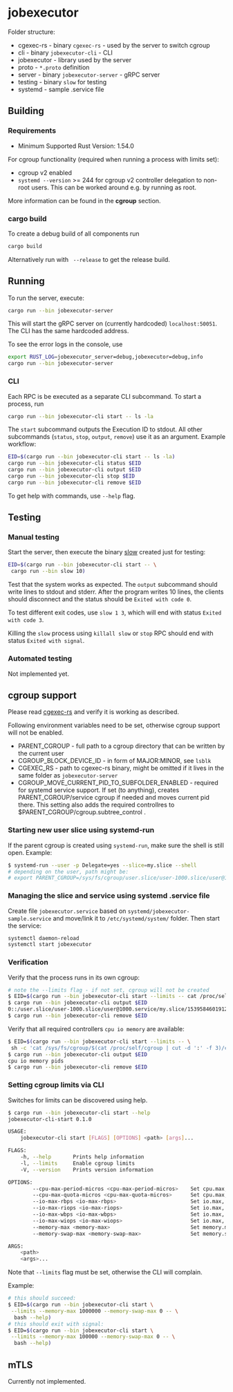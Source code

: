 # jobexecutor

Folder structure:
* cgexec-rs - binary `cgexec-rs` - used by the server to switch cgroup
* cli - binary `jobexecutor-cli` - CLI
* jobexecutor - library used by the server
* proto - `*.proto` definition
* server - binary `jobexecutor-server` - gRPC server
* testing - binary `slow` for testing
* systemd - sample .service file

## Building
### Requirements
* Minimum Supported Rust Version: 1.54.0

For cgroup functionality (required when running a process with limits set):
* cgroup v2 enabled
* `systemd --version` >= 244 for cgroup v2 controller delegation to non-root users. This can be worked around e.g. by running as root.

More information can be found in the **cgroup** section.

### cargo build
To create a debug build of all components run
```sh
cargo build
```

Alternatively run with ` --release` to get the release build.

## Running
To run the server, execute:
```sh
cargo run --bin jobexecutor-server
```
This will start the gRPC server on (currently hardcoded)
`localhost:50051`. The CLI has the same hardcoded address.

To see the error logs in the console, use
```sh
export RUST_LOG=jobexecutor_server=debug,jobexecutor=debug,info
cargo run --bin jobexecutor-server
 ```

### CLI
Each RPC is be executed as a separate CLI subcommand. To start
a process, run
```sh
cargo run --bin jobexecutor-cli start -- ls -la
```
The `start` subcommand outputs the Execution ID to stdout.
All other subcommands (`status`, `stop`, `output`, `remove`) use it as an argument.
Example workflow:
```sh
EID=$(cargo run --bin jobexecutor-cli start -- ls -la)
cargo run --bin jobexecutor-cli status $EID
cargo run --bin jobexecutor-cli output $EID
cargo run --bin jobexecutor-cli stop $EID
cargo run --bin jobexecutor-cli remove $EID
```
To get help with commands, use `--help` flag.

## Testing
### Manual testing
Start the server, then execute the binary
[slow](testing/src/slow.rs) created just for testing:
```sh
EID=$(cargo run --bin jobexecutor-cli start -- \
 cargo run --bin slow 10)
```
Test that the system works as expected. The `output` subcommand
should write lines to stdout and stderr. After the program
writes 10 lines, the clients should disconnect and the status
should be `Exited with code 0`.

To test different exit codes,
use `slow 1 3`, which will end with status `Exited with code 3`.

Killing the `slow` process using `killall slow` or `stop` RPC should end with status `Exited with signal`.

### Automated testing
Not implemented yet.

## cgroup support
Please read [cgexec-rs](cgexec-rs/README.md) and verify it is working as described.

Following environment variables need to be set, otherwise cgroup support will not be enabled.
* PARENT_CGROUP - full path to a cgroup directory that can be written by the current user
* CGROUP_BLOCK_DEVICE_ID - in form of MAJOR:MINOR, see `lsblk`
* CGEXEC_RS - path to cgexec-rs binary, might be omitted if it lives in the same folder as `jobexecutor-server`
* CGROUP_MOVE_CURRENT_PID_TO_SUBFOLDER_ENABLED - required for systemd service support. If set (to anything), creates PARENT_CGROUP/service cgroup if needed and moves current pid there. This setting also adds the required controllres to $PARENT_CGROUP/cgroup.subtree_control .

### Starting new user slice using systemd-run

If the parent cgroup is created using `systemd-run`, make sure the shell is still open. Example:
```sh
$ systemd-run --user -p Delegate=yes --slice=my.slice --shell
# depending on the user, path might be:
# export PARENT_CGROUP=/sys/fs/cgroup/user.slice/user-1000.slice/user@1000.service/my.slice
```

### Managing the slice and service using systemd .service file
Create file `jobexecutor.service` based on `systemd/jobexecutor-sample.service` and
move/link it to `/etc/systemd/system/` folder. Then start the service:
```sh
systemctl daemon-reload
systemctl start jobexecutor
```

### Verification
Verify that the process runs in its own cgroup:
```sh
# note the --limits flag - if not set, cgroup will not be created
$ EID=$(cargo run --bin jobexecutor-cli start --limits -- cat /proc/self/cgroup)
$ cargo run --bin jobexecutor-cli output $EID
0::/user.slice/user-1000.slice/user@1000.service/my.slice/15395846019127741322
$ cargo run --bin jobexecutor-cli remove $EID
```

Verify that all required controllers `cpu io memory` are available:
```sh
$ EID=$(cargo run --bin jobexecutor-cli start --limits -- \
 sh -c 'cat /sys/fs/cgroup/$(cat /proc/self/cgroup | cut -d ':' -f 3)/cgroup.controllers')
$ cargo run --bin jobexecutor-cli output $EID
cpu io memory pids
$ cargo run --bin jobexecutor-cli remove $EID
```

### Setting cgroup limits via CLI
Switches for limits can be discovered using help.
```sh
$ cargo run --bin jobexecutor-cli start --help
jobexecutor-cli-start 0.1.0

USAGE:
    jobexecutor-cli start [FLAGS] [OPTIONS] <path> [args]...

FLAGS:
    -h, --help       Prints help information
    -l, --limits     Enable cgroup limits
    -V, --version    Prints version information

OPTIONS:
        --cpu-max-period-micros <cpu-max-period-micros>    Set cpu.max, period part, both parts must be set together
        --cpu-max-quota-micros <cpu-max-quota-micros>      Set cpu.max, quota part, both parts must be set together
        --io-max-rbps <io-max-rbps>                        Set io.max, rbps value
        --io-max-riops <io-max-riops>                      Set io.max, riops value
        --io-max-wbps <io-max-wbps>                        Set io.max, wbps value
        --io-max-wiops <io-max-wiops>                      Set io.max, wiops value
        --memory-max <memory-max>                          Set memory.max in bytes
        --memory-swap-max <memory-swap-max>                Set memory.swap.max in bytes

ARGS:
    <path>
    <args>...
```
Note that `--limits` flag must be set, otherwise the CLI will complain.

Example:
```sh
# this should succeed:
$ EID=$(cargo run --bin jobexecutor-cli start \
 --limits --memory-max 1000000 --memory-swap-max 0 -- \
  bash --help)
# this should exit with signal:
$ EID=$(cargo run --bin jobexecutor-cli start \
 --limits --memory-max 100000 --memory-swap-max 0 -- \
  bash --help)
```

## mTLS
Currently not implemented.
